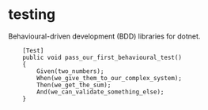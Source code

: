 # testing

Behavioural-driven development (BDD) libraries for dotnet.

```
    [Test]
    public void pass_our_first_behavioural_test()
    {
        Given(two_numbers);
        When(we_give_them_to_our_complex_system);
        Then(we_get_the_sum);
        And(we_can_validate_something_else);
    }
```
